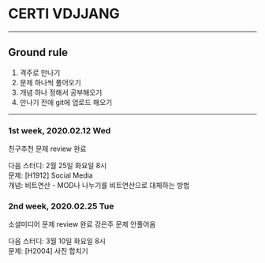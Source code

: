 # CERTI VDJJANG

---
## Ground rule
1. 격주로 만나기
2. 문제 하나씩 풀어오기
3. 개념 하나 정해서 공부해오기
4. 만나기 전에 git에 업로드 해오기
---


### 1st week, 2020.02.12 Wed
친구추천 문제 review 완료

다음 스터디: 2월 25일 화요일 8시 \
문제: [H1912] Social Media \
개념: 비트연산 - MOD나 나누기를 비트연산으로 대체하는 방법


### 2nd week, 2020.02.25 Tue
소셜미디어 문제 review 완료
강은주 문제 안풀어옴

다음 스터디: 3월 10일 화요일 8시 \
문제: [H2004] 사진 합치기 


